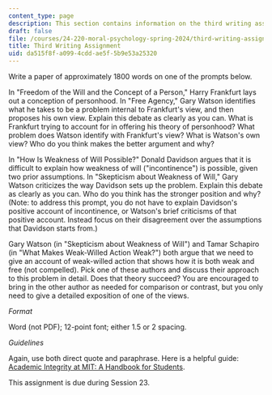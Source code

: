 ```yaml
---
content_type: page
description: This section contains information on the third writing assignment.
draft: false
file: /courses/24-220-moral-psychology-spring-2024/third-writing-assignment
title: Third Writing Assignment
uid: da515f8f-a099-4cdd-ae5f-5b9e53a25320
---
```

Write a paper of approximately 1800 words on one of the prompts below.

In "Freedom of the Will and the Concept of a Person," Harry Frankfurt lays out a conception of personhood. In "Free Agency," Gary Watson identifies what he takes to be a problem internal to Frankfurt's view, and then proposes his own view. Explain this debate as clearly as you can. What is Frankfurt trying to account for in offering his theory of personhood? What problem does Watson identify with Frankfurt's view? What is Watson's own view? Who do you think makes the better argument and why?

In "How Is Weakness of Will Possible?" Donald Davidson argues that it is difficult to explain how weakness of will ("incontinence") is possible, given two prior assumptions. In "Skepticism about Weakness of Will," Gary Watson criticizes the way Davidson sets up the problem. Explain this debate as clearly as you can. Who do you think has the stronger position and why? (Note: to address this prompt, you do not have to explain Davidson's positive account of incontinence, or Watson's brief criticisms of that positive account. Instead focus on their disagreement over the assumptions that Davidson starts from.)

Gary Watson (in "Skepticism about Weakness of Will") and Tamar Schapiro (in "What Makes Weak-Willed Action Weak?") both argue that we need to give an account of weak-willed action that shows how it is both weak and free (not compelled). Pick one of these authors and discuss their approach to this problem in detail. Does that theory succeed? You are encouraged to bring in the other author as needed for comparison or contrast, but you only need to give a detailed exposition of one of the views.

*Format*

Word (not PDF); 12-point font; either 1.5 or 2 spacing.

*Guidelines*

Again, use both direct quote and paraphrase. Here is a helpful guide: [Academic Integrity at MIT: A Handbook for Students](https://integrity.mit.edu/handbook/academic-writing/avoiding-plagiarism-paraphrasing).

This assignment is due during Session 23.